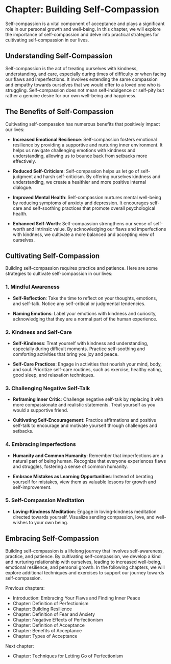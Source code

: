 Chapter: Building Self-Compassion
=================================

Self-compassion is a vital component of acceptance and plays a significant role in our personal growth and well-being. In this chapter, we will explore the importance of self-compassion and delve into practical strategies for cultivating self-compassion in our lives.

Understanding Self-Compassion
-----------------------------

Self-compassion is the act of treating ourselves with kindness, understanding, and care, especially during times of difficulty or when facing our flaws and imperfections. It involves extending the same compassion and empathy towards ourselves that we would offer to a loved one who is struggling. Self-compassion does not mean self-indulgence or self-pity but rather a genuine desire for our own well-being and happiness.

The Benefits of Self-Compassion
-------------------------------

Cultivating self-compassion has numerous benefits that positively impact our lives:

* **Increased Emotional Resilience**: Self-compassion fosters emotional resilience by providing a supportive and nurturing inner environment. It helps us navigate challenging emotions with kindness and understanding, allowing us to bounce back from setbacks more effectively.

* **Reduced Self-Criticism**: Self-compassion helps us let go of self-judgment and harsh self-criticism. By offering ourselves kindness and understanding, we create a healthier and more positive internal dialogue.

* **Improved Mental Health**: Self-compassion nurtures mental well-being by reducing symptoms of anxiety and depression. It encourages self-care and self-soothing practices that promote overall psychological health.

* **Enhanced Self-Worth**: Self-compassion strengthens our sense of self-worth and intrinsic value. By acknowledging our flaws and imperfections with kindness, we cultivate a more balanced and accepting view of ourselves.

Cultivating Self-Compassion
---------------------------

Building self-compassion requires practice and patience. Here are some strategies to cultivate self-compassion in our lives:

### 1. Mindful Awareness

* **Self-Reflection**: Take the time to reflect on your thoughts, emotions, and self-talk. Notice any self-critical or judgmental tendencies.

* **Naming Emotions**: Label your emotions with kindness and curiosity, acknowledging that they are a normal part of the human experience.

### 2. Kindness and Self-Care

* **Self-Kindness**: Treat yourself with kindness and understanding, especially during difficult moments. Practice self-soothing and comforting activities that bring you joy and peace.

* **Self-Care Practices**: Engage in activities that nourish your mind, body, and soul. Prioritize self-care routines, such as exercise, healthy eating, good sleep, and relaxation techniques.

### 3. Challenging Negative Self-Talk

* **Reframing Inner Critic**: Challenge negative self-talk by replacing it with more compassionate and realistic statements. Treat yourself as you would a supportive friend.

* **Cultivating Self-Encouragement**: Practice affirmations and positive self-talk to encourage and motivate yourself through challenges and setbacks.

### 4. Embracing Imperfections

* **Humanity and Common Humanity**: Remember that imperfections are a natural part of being human. Recognize that everyone experiences flaws and struggles, fostering a sense of common humanity.

* **Embrace Mistakes as Learning Opportunities**: Instead of berating yourself for mistakes, view them as valuable lessons for growth and self-improvement.

### 5. Self-Compassion Meditation

* **Loving-Kindness Meditation**: Engage in loving-kindness meditation directed towards yourself. Visualize sending compassion, love, and well-wishes to your own being.

Embracing Self-Compassion
-------------------------

Building self-compassion is a lifelong journey that involves self-awareness, practice, and patience. By cultivating self-compassion, we develop a kind and nurturing relationship with ourselves, leading to increased well-being, emotional resilience, and personal growth. In the following chapters, we will explore additional techniques and exercises to support our journey towards self-compassion.

Previous chapters:

* Introduction: Embracing Your Flaws and Finding Inner Peace
* Chapter: Definition of Perfectionism
* Chapter: Building Resilience
* Chapter: Definition of Fear and Anxiety
* Chapter: Negative Effects of Perfectionism
* Chapter: Definition of Acceptance
* Chapter: Benefits of Acceptance
* Chapter: Types of Acceptance

Next chapter:

* Chapter: Techniques for Letting Go of Perfectionism
